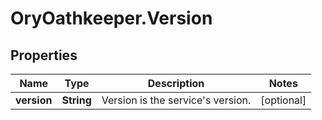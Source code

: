 # OryOathkeeper.Version

## Properties
Name | Type | Description | Notes
------------ | ------------- | ------------- | -------------
**version** | **String** | Version is the service&#39;s version. | [optional] 


